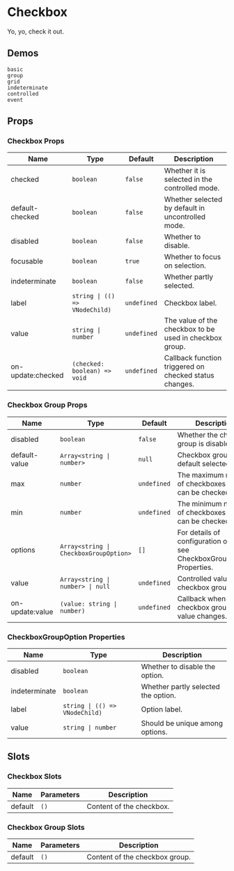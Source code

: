 # Checkbox

Yo, yo, check it out.

## Demos

```demo
basic
group
grid
indeterminate
controlled
event
```

## Props

### Checkbox Props

| Name | Type | Default | Description |
| --- | --- | --- | --- |
| checked | `boolean` | `false` | Whether it is selected in the controlled mode. |
| default-checked | `boolean` | `false` | Whether selected by default in uncontrolled mode. |
| disabled | `boolean` | `false` | Whether to disable. |
| focusable | `boolean` | `true` | Whether to focus on selection. |
| indeterminate | `boolean` | `false` | Whether partly selected. |
| label | `string \| (() => VNodeChild)` | `undefined` | Checkbox label. |
| value | `string \| number` | `undefined` | The value of the checkbox to be used in checkbox group. |
| on-update:checked | `(checked: boolean) => void` | `undefined` | Callback function triggered on checked status changes. |

### Checkbox Group Props

| Name | Type | Default | Description |
| --- | --- | --- | --- |
| disabled | `boolean` | `false` | Whether the checkbox group is disabled. |
| default-value | `Array<string \| number>` | `null` | Checkbox group's default selected value. |
| max | `number` | `undefined` | The maximum number of checkboxes that can be checked. |
| min | `number` | `undefined` | The minimum number of checkboxes that can be checked. |
| options | `Array<string \| CheckboxGroupOption> ` | `[]` | For details of configuration options, see CheckboxGroupOption Properties. |
| value | `Array<string \| number> \| null` | `undefined` | Controlled value of checkbox group. |
| on-update:value | `(value: string \| number)` | `undefined` | Callback when checkbox group's value changes. |

### CheckboxGroupOption Properties

| Name | Type | Description |
| --- | --- | --- |
| disabled | `boolean` | Whether to disable the option. |
| indeterminate | `boolean` | Whether partly selected the option. |
| label | `string \| (() => VNodeChild)` | Option label. |
| value | `string \| number` | Should be unique among options. |

## Slots

### Checkbox Slots

| Name    | Parameters | Description              |
| ------- | ---------- | ------------------------ |
| default | `()`       | Content of the checkbox. |

### Checkbox Group Slots

| Name    | Parameters | Description                    |
| ------- | ---------- | ------------------------------ |
| default | `()`       | Content of the checkbox group. |
